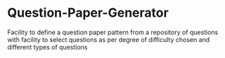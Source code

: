 # Question-Paper-Generator
Facility to define a question paper pattern from a repository of questions with facility to select questions as per degree of difficulty chosen and different types of questions
